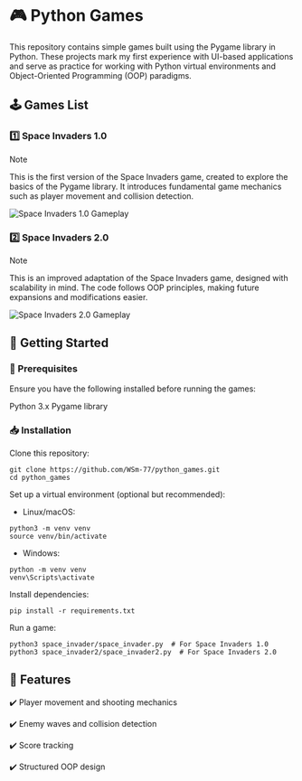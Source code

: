 # 🎮 Python Games

This repository contains simple games built using the Pygame library in Python. These projects mark my first experience with UI-based applications and serve as practice for working with Python virtual environments and Object-Oriented Programming (OOP) paradigms.

## 🕹️ Games List

### 1️⃣ Space Invaders 1.0

>[!NOTE]
> This is the first version of the Space Invaders game, created to explore the basics of the Pygame library. It introduces fundamental game mechanics such as player movement and collision detection.

<img src="description_resources/space_invaders.gif" alt="Space Invaders 1.0 Gameplay">

### 2️⃣ Space Invaders 2.0

> [!NOTE]
> This is an improved adaptation of the Space Invaders game, designed with scalability in mind. The code follows OOP principles, making future expansions and modifications easier.

<img src="description_resources/space_invaders2.gif" alt="Space Invaders 2.0 Gameplay">

## 🚀 Getting Started

### 🔧 Prerequisites

Ensure you have the following installed before running the games:

Python 3.x
Pygame library

### 📥 Installation

Clone this repository:

```shell
git clone https://github.com/WSm-77/python_games.git
cd python_games
```

Set up a virtual environment (optional but recommended):

- Linux/macOS:

```shell
python3 -m venv venv
source venv/bin/activate
```

- Windows:

```shell
python -m venv venv
venv\Scripts\activate
```

Install dependencies:

```shell
pip install -r requirements.txt
```

Run a game:

```shell
python3 space_invader/space_invader.py  # For Space Invaders 1.0
python3 space_invader2/space_invader2.py  # For Space Invaders 2.0
```

## 📌 Features

✔️ Player movement and shooting mechanics

✔️ Enemy waves and collision detection

✔️ Score tracking

✔️ Structured OOP design
